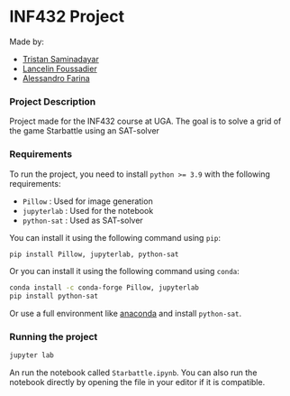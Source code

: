 INF432 Project
======

Made by:

- [Tristan Saminadayar](mailto:tristan.saminadayar@etu.univ-grenoble-alpes.fr)
- [Lancelin Foussadier](mailto:lancelin.foussadier@etu.univ-grenoble-alpes.fr)
- [Alessandro Farina](mailto:alessandro.farina@etu.univ-grenoble-alpes.fr)

### Project Description

Project made for the INF432 course at UGA.
The goal is to solve a grid of the game Starbattle using an SAT-solver

### Requirements

To run the project, you need to install `python >= 3.9`  with the following requirements:

- `Pillow` :  Used for image generation
- `jupyterlab` : Used for the notebook
- `python-sat` : Used as SAT-solver

You can install it using the following command using `pip`:

```sh
pip install Pillow, jupyterlab, python-sat
```

Or you can install it using the following command using `conda`:

```sh
conda install -c conda-forge Pillow, jupyterlab
pip install python-sat
```

Or use a full environment like [anaconda](https://www.anaconda.com/download/) and install `python-sat`.

### Running the project

```sh
jupyter lab
```

An run the notebook called `Starbattle.ipynb`. You can also run the notebook directly by opening the file in your editor
if it is compatible.